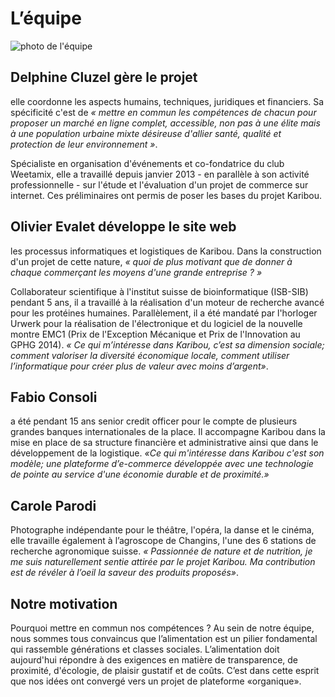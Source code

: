 # L’équipe
![photo de l'équipe](http://www.ucarecdn.com/3200c329-0317-41d9-ac66-8c5bdfb44b44/-/resize/x200/)
## Delphine Cluzel gère le projet
elle coordonne les aspects humains, techniques, juridiques et financiers. Sa spécificité c'est de *« mettre en commun les compétences de chacun pour proposer un marché en ligne complet, accessible, non pas à une élite mais à une population urbaine mixte désireuse d'allier santé, qualité et protection de leur environnement »*.

Spécialiste en organisation d'événements et co-fondatrice du club Weetamix, elle a travaillé depuis janvier 2013 - en parallèle à son activité professionnelle - sur l'étude et l'évaluation d'un projet de commerce sur internet. Ces préliminaires ont permis de poser les bases du projet Karibou.

## Olivier Evalet développe le site web 
les processus informatiques et logistiques de Karibou. Dans la construction d'un projet de cette nature, *« quoi de plus motivant que de donner à chaque commerçant les moyens d'une grande entreprise ? »* 

Collaborateur scientifique à l'institut suisse de bioinformatique (ISB-SIB) pendant 5 ans, il a travaillé à la réalisation d'un moteur de recherche avancé pour les protéines humaines. Parallèlement, il a été mandaté par l'horloger Urwerk pour la réalisation de l'électronique et du logiciel de la nouvelle montre EMC1 (Prix de l'Exception Mécanique et Prix de l'Innovation au GPHG 2014). *« Ce qui m’intéresse dans Karibou, c’est sa dimension sociale; comment valoriser la diversité économique locale, comment utiliser l’informatique pour créer plus de valeur avec moins d’argent»*.

## Fabio Consoli
a été pendant 15 ans senior credit officer pour le compte de plusieurs grandes banques internationales de la place. Il accompagne Karibou dans la mise en place de sa structure financière et administrative ainsi que dans le développement de la logistique. *«Ce qui m'intéresse dans Karibou c'est son modèle; une plateforme d’e-commerce développée avec une technologie de pointe au service d'une économie durable et de proximité.»*

## Carole Parodi
Photographe indépendante pour le théâtre, l'opéra, la danse et le cinéma, elle travaille également à l’agroscope de Changins, l'une des 6 stations de recherche agronomique suisse. *« Passionnée de nature et de nutrition, je me suis naturellement sentie attirée par le projet Karibou. Ma contribution est de révéler à l’oeil la saveur des produits proposés»*.

## Notre motivation
Pourquoi mettre en commun nos compétences ? Au sein de notre équipe, nous sommes tous convaincus que l’alimentation est un pilier fondamental qui rassemble générations et classes sociales. L’alimentation doit aujourd'hui répondre à des exigences en matière de transparence, de proximité, d'écologie, de plaisir gustatif et de coûts. C’est dans cette esprit que nos idées ont convergé vers un projet de plateforme «organique».
